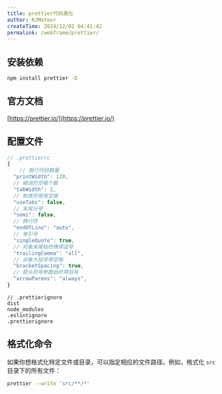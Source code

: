 ```yaml
---
title: prettier代码美化
author: RJMeteor
createTime: 2024/12/02 04:41:42
permalink: /webframe/prettier/
---
```

## 安装依赖

```bash
npm install prettier -D
```
## 官方文档
[https://prettier.io/](https://prettier.io/)

## 配置文件
```js
// .prettierrc
{
	// 每行代码数量
  "printWidth": 120,
  // 缩进的空格个数
  "tabWidth": 2,
  // 制表符使用空格
  "useTabs": false,
  // 末尾分号
  "semi": false,
  // 换行符
  "endOfLine": "auto",
  // 单引号
  "singleQuote": true,
  // 对象末尾始终携带逗号
  "trailingComma": "all",
  // 对象大括号带空格
  "bracketSpacing": true,
  // 箭头符号参数始终带括号
  "arrowParens": "always",
}
```

~~~
// .prettierignore
dist
node_modules
.eslintignore
.prettierignore
~~~

## 格式化命令

如果你想格式化特定文件或目录，可以指定相应的文件路径。例如，格式化 `src` 目录下的所有文件：

```bash
prettier --write 'src/**/*'
```